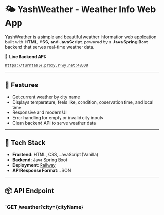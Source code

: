 # 🌤 YashWeather - Weather Info Web App

YashWeather is a simple and beautiful weather information web application built with **HTML, CSS, and JavaScript**, powered by a **Java Spring Boot** backend that serves real-time weather data.

🔗 **Live Backend API:**  


[`https://turntable.proxy.rlwy.net:48008`](https://turntable.proxy.rlwy.net:48008)

---

## 🚀 Features

- Get current weather by city name
- Displays temperature, feels like, condition, observation time, and local time
- Responsive and modern UI
- Error handling for empty or invalid city inputs
- Clean backend API to serve weather data

---

## 🧠 Tech Stack

- **Frontend**: HTML, CSS, JavaScript (Vanilla)
- **Backend**: Java Spring Boot
- **Deployment**: [Railway](https://railway.app)
- **API Response Format**: JSON

---

## 📦 API Endpoint

### `GET /weather?city={cityName}

